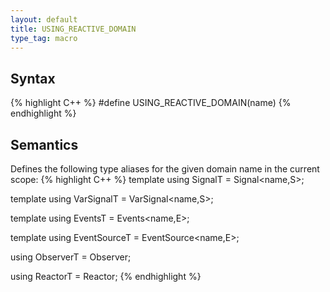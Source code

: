 ```yaml
---
layout: default
title: USING_REACTIVE_DOMAIN
type_tag: macro
---
```

## Syntax
{% highlight C++ %}
#define USING_REACTIVE_DOMAIN(name)
{% endhighlight %}

## Semantics
Defines the following type aliases for the given domain name in the current scope:
{% highlight C++ %}
template <typename S>
using SignalT = Signal<name,S>;

template <typename S>
using VarSignalT = VarSignal<name,S>;

template <typename E = Token>
using EventsT = Events<name,E>;

template <typename E = Token>
using EventSourceT = EventSource<name,E>;

using ObserverT = Observer<name>;

using ReactorT = Reactor<name>;
{% endhighlight %}